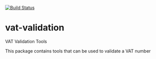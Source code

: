 [![Build Status](https://travis-ci.org/davidcwhitfield/vat-validation.svg?branch=master)](https://travis-ci.org/davidcwhitfield/vat-validation)

# vat-validation
VAT Validation Tools

This package contains tools that can be used to validate a VAT number
